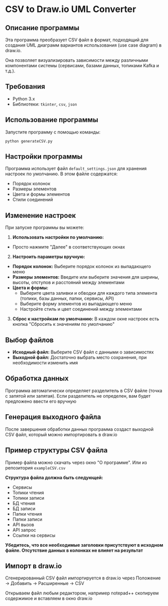 # CSV to Draw.io UML Converter

## Описание программы
Эта программа преобразует CSV файл в формат, подходящий для создания UML диаграмм вариантов использования (use case diagram) в draw.io. 

Она позволяет визуализировать зависимости между различными компонентами системы (сервисами, базами данных, топиками Kafka и т.д.).

## Требования
- Python 3.x
- Библиотеки: `tkinter`, `csv`, `json`

## Использование программы
Запустите программу с помощью команды: 
```
python generateCSV.py
```
## Настройки программы
Программа использует файл `default_settings.json` для хранения настроек по умолчанию. В этом файле содержатся:

* Порядок колонок
* Размеры элементов
* Цвета и формы элементов
* Стили соединений

## Изменение настроек
При запуске программы вы можете:
1. **Использовать настройки по умолчанию:**
* Просто нажмите "Далее" в соответствующих окнах
2. **Настроить параметры вручную:**
* **Порядок колонок:** Выберите порядок колонок из выпадающего меню
* **Размеры элементов:** Введите или выберите значения для ширины, высоты, отступов и расстояний между элементами
* **Цвета и формы:**
    * Выберите цвета заливки и обводки для каждого типа элемента (топики, базы данных, папки, сервисы, API)
    * Выберите форму элементов из выпадающего меню
    * Настройте стиль и цвет соединений между элементами
3. **Сброс к настройкам по умолчанию:**
В каждом окне настроек есть кнопка "Сбросить к значениям по умолчанию"

## Выбор файлов
* **Исходный файл:** Выберите CSV файл с данными о зависимостях
* **Выходной файл:** Достаточно выбрать место сохранения, при необходимости изменить имя

## Обработка данных
Программа автоматически определяет разделитель в CSV файле (точка с запятой или запятая). Если разделитель не определен, вам будет предложено ввести его вручную

## Генерация выходного файла
После завершения обработки данных программа создаст выходной CSV файл, который можно импортировать в draw.io

## Пример структуры CSV файла
Пример файла можно скачать через окно "О программе". Или из репозитория `exampleCSV.csv`

**Структура файла должна быть следующей:**
* Сервисы
* Топики чтения
* Топики записи
* БД чтения
* БД записи
* Папки чтения
* Папки записи
* API вызов
* API запрос
* Ссылки на сервисы

**Убедитесь, что все необходимые заголовки присутствуют в исходном файле. Отсутствие данных в колонках не влияет на результат**

## Импорт в draw.io

Сгенерированный CSV файл импортируется в draw.io через Положение -> Добавить -> Расширенные -> CSV

Открываем файл любым редактором, например notepad++ cкопируем содержимое и вставляем в окно draw.io

